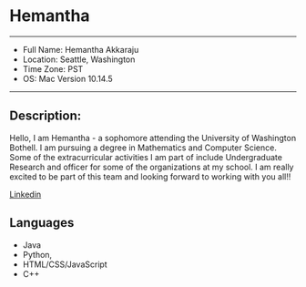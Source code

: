 # Hemantha 


-----------------------------

* Full Name: Hemantha Akkaraju
* Location: Seattle, Washington
* Time Zone: PST
* OS: Mac Version 10.14.5
-------------------------------------

## Description: 
Hello, I am Hemantha - a sophomore attending the University of Washington Bothell. 
I am pursuing a degree in Mathematics and Computer Science. Some of the extracurricular activities I am part of include 
Undergraduate Research and officer for some of the organizations at my school. I am really excited to be part of this team
and looking forward to working with you all!!

[Linkedin](https://www.linkedin.com/feed/)

## Languages
- Java
- Python, 
- HTML/CSS/JavaScript
- C++

